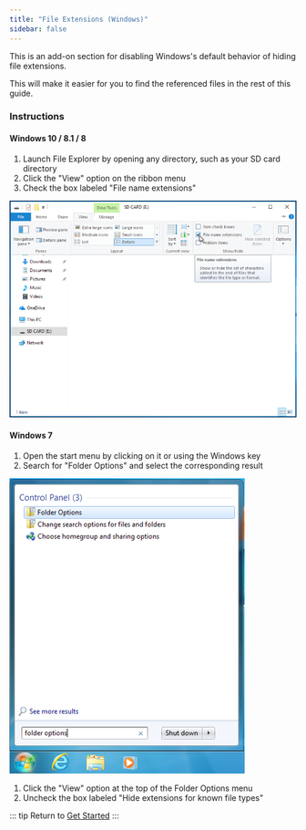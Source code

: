 ```yaml
---
title: "File Extensions (Windows)"
sidebar: false
---
```


This is an add-on section for disabling Windows's default behavior of hiding file extensions.

This will make it easier for you to find the referenced files in the rest of this guide.

### Instructions

#### Windows 10 / 8.1 / 8

1. Launch File Explorer by opening any directory, such as your SD card directory
1. Click the "View" option on the ribbon menu
1. Check the box labeled "File name extensions"

![](/assets/images/screenshots/windows-10-file-extensions.png)

#### Windows 7

1. Open the start menu by clicking on it or using the Windows key
1. Search for "Folder Options" and select the corresponding result

![](/assets/images/screenshots/windows-7-folder-options-start-menu.png)


1. Click the "View" option at the top of the Folder Options menu
1. Uncheck the box labeled "Hide extensions for known file types"

<!--![](/images/screenshots/windows-7-folder-options.png)-->
    
::: tip
Return to [Get Started](get-started)
:::
